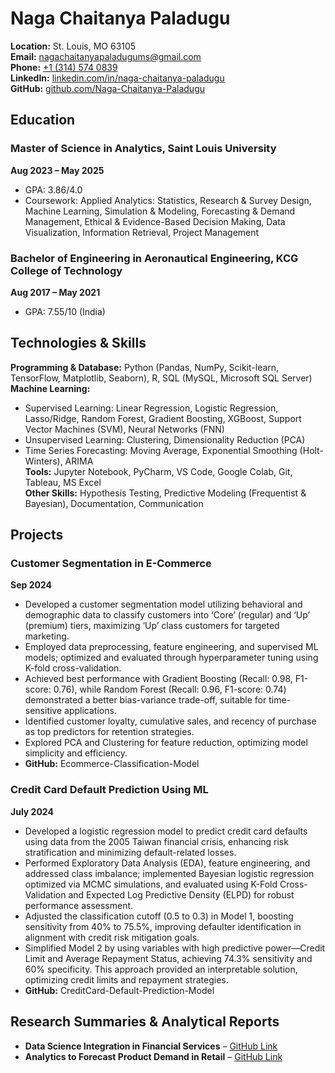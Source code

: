 # Naga Chaitanya Paladugu

**Location:** St. Louis, MO 63105  
**Email:** [nagachaitanyapaladugums@gmail.com](mailto:nagachaitanyapaladugums@gmail.com)  
**Phone:** [+1 (314) 574 0839](tel:+13145740839)  
**LinkedIn:** [linkedin.com/in/naga-chaitanya-paladugu](https://linkedin.com/in/naga-chaitanya-paladugu)  
**GitHub:** [github.com/Naga-Chaitanya-Paladugu](https://github.com/Naga-Chaitanya-Paladugu)

## Education

### Master of Science in Analytics, Saint Louis University
**Aug 2023 – May 2025**  
- GPA: 3.86/4.0
- Coursework: Applied Analytics: Statistics, Research & Survey Design, Machine Learning, Simulation & Modeling, Forecasting & Demand Management, Ethical & Evidence-Based Decision Making, Data Visualization, Information Retrieval, Project Management

### Bachelor of Engineering in Aeronautical Engineering, KCG College of Technology
**Aug 2017 – May 2021**  
- GPA: 7.55/10 (India)

## Technologies & Skills

**Programming & Database:** Python (Pandas, NumPy, Scikit-learn, TensorFlow, Matplotlib, Seaborn), R, SQL (MySQL, Microsoft SQL Server)  
**Machine Learning:**  
- Supervised Learning: Linear Regression, Logistic Regression, Lasso/Ridge, Random Forest, Gradient Boosting, XGBoost, Support Vector Machines (SVM), Neural Networks (FNN)  
- Unsupervised Learning: Clustering, Dimensionality Reduction (PCA)  
- Time Series Forecasting: Moving Average, Exponential Smoothing (Holt-Winters), ARIMA  
**Tools:** Jupyter Notebook, PyCharm, VS Code, Google Colab, Git, Tableau, MS Excel  
**Other Skills:** Hypothesis Testing, Predictive Modeling (Frequentist & Bayesian), Documentation, Communication

## Projects

### Customer Segmentation in E-Commerce
**Sep 2024**  
- Developed a customer segmentation model utilizing behavioral and demographic data to classify customers into ‘Core’ (regular) and ‘Up’ (premium) tiers, maximizing ‘Up’ class customers for targeted marketing.
- Employed data preprocessing, feature engineering, and supervised ML models; optimized and evaluated through hyperparameter tuning using K-fold cross-validation.
- Achieved best performance with Gradient Boosting (Recall: 0.98, F1-score: 0.76), while Random Forest (Recall: 0.96, F1-score: 0.74) demonstrated a better bias-variance trade-off, suitable for time-sensitive applications.
- Identified customer loyalty, cumulative sales, and recency of purchase as top predictors for retention strategies.
- Explored PCA and Clustering for feature reduction, optimizing model simplicity and efficiency.
- **GitHub:** Ecommerce-Classification-Model

### Credit Card Default Prediction Using ML
**July 2024**  
- Developed a logistic regression model to predict credit card defaults using data from the 2005 Taiwan financial crisis, enhancing risk stratification and minimizing default-related losses.
- Performed Exploratory Data Analysis (EDA), feature engineering, and addressed class imbalance; implemented Bayesian logistic regression optimized via MCMC simulations, and evaluated using K-Fold Cross-Validation and Expected Log Predictive Density (ELPD) for robust performance assessment.
- Adjusted the classification cutoff (0.5 to 0.3) in Model 1, boosting sensitivity from 40% to 75.5%, improving defaulter identification in alignment with credit risk mitigation goals.
- Simplified Model 2 by using variables with high predictive power—Credit Limit and Average Repayment Status, achieving 74.3% sensitivity and 60% specificity. This approach provided an interpretable solution, optimizing credit limits and repayment strategies.
- **GitHub:** CreditCard-Default-Prediction-Model

## Research Summaries & Analytical Reports

- **Data Science Integration in Financial Services** – [GitHub Link](https://github.com/Naga-Chaitanya-Paladugu)
- **Analytics to Forecast Product Demand in Retail** – [GitHub Link](https://github.com/Naga-Chaitanya-Paladugu)
